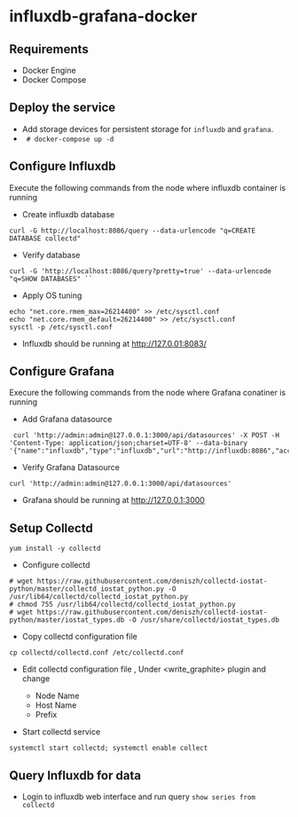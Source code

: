 # influxdb-grafana-docker

## Requirements
- Docker Engine
- Docker Compose

## Deploy the service
- Add storage devices for persistent storage for ``influxdb`` and ``grafana``.
- `` # docker-compose up -d``

## Configure Influxdb
Execute the following commands from the node where influxdb container is running

- Create influxdb database
``` 
curl -G http://localhost:8086/query --data-urlencode "q=CREATE DATABASE collectd" 
```
- Verify database 
``` 
curl -G 'http://localhost:8086/query?pretty=true' --data-urlencode "q=SHOW DATABASES" ``
```
-  Apply OS tuning
```
echo "net.core.rmem_max=26214400" >> /etc/sysctl.conf
echo "net.core.rmem_default=26214400" >> /etc/sysctl.conf
sysctl -p /etc/sysctl.conf
```
- Influxdb should be running at http://127.0.01:8083/

## Configure Grafana 
Execure the following commands from the node where Grafana conatiner is running

- Add Grafana datasource
``` 
 curl 'http://admin:admin@127.0.0.1:3000/api/datasources' -X POST -H 'Content-Type: application/json;charset=UTF-8' --data-binary '{"name":"influxdb","type":"influxdb","url":"http://influxdb:8086","access":"proxy","isDefault":true,"database":"collectd"}' 
```

- Verify Grafana Datasource
```
curl 'http://admin:admin@127.0.0.1:3000/api/datasources' 
```
- Grafana should be running at http://127.0.0.1:3000

## Setup Collectd
 `` yum install -y collectd ``
- Configure collectd 
```
# wget https://raw.githubusercontent.com/deniszh/collectd-iostat-python/master/collectd_iostat_python.py -O /usr/lib64/collectd/collectd_iostat_python.py
# chmod 755 /usr/lib64/collectd/collectd_iostat_python.py
# wget https://raw.githubusercontent.com/deniszh/collectd-iostat-python/master/iostat_types.db -O /usr/share/collectd/iostat_types.db
```
- Copy collectd configuration file
```
cp collectd/collectd.conf /etc/collectd.conf
```

- Edit collectd configuration file , Under <write_graphite> plugin and change
  - Node Name
  - Host Name
  - Prefix
  
- Start collectd service
```
systemctl start collectd; systemctl enable collect
```
## Query Influxdb for data
- Login to influxdb web interface and run query
`` show series from collectd ``
